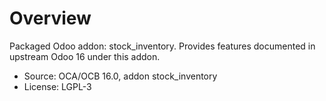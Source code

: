 # Overview

Packaged Odoo addon: stock_inventory. Provides features documented in upstream Odoo 16 under this addon.

- Source: OCA/OCB 16.0, addon stock_inventory
- License: LGPL-3
